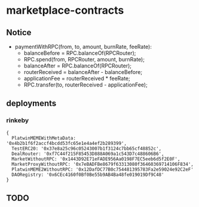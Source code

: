 # marketplace-contracts

## Notice

- paymentWithRPC(from, to, amount, burnRate, feeRate):
    - balanceBefore = RPC.balanceOf(RPCRouter);
    - RPC.spend(from, RPCRouter, amount, burnRate);
    - balanceAfter = RPC.balanceOf(RPCRouter);
    - routerReceived = balanceAfter - balanceBefore;
    - applicationFee = routerReceived * feeRate;
    - RPC.transfer(to, routerReceived - applicationFee);

## deployments

### rinkeby

```
{
  PlatwinMEMEWithMetaData: '0x4b2b1f6f2accf4bcdd53fc65e1e4a4ef2b289399',
  TestERC20: '0x37e8a25c96c05243007b1f3124c7bb65cf48852c',
  DealRouter: '0xf7C44f215F85453D888A069a1c543D7c488606B6',
  MarketWithoutRPC: '0x1443D92E71eFADE956Aa0198F7EC5eeb6d5f2E0F',
  MarketProxyWithoutRPC: '0x7eBADFBe8679f63313080f36460369714106F834',
  PlatwinMEME2WithoutRPC: '0x12DafDC77B0c754481395783Fa2e59024e92C2eF'
  DAORegistry: '0x6CEc4160f0Bf0Be55b9AB4Ba48fe019019Df9C48'
}
```

## TODO
